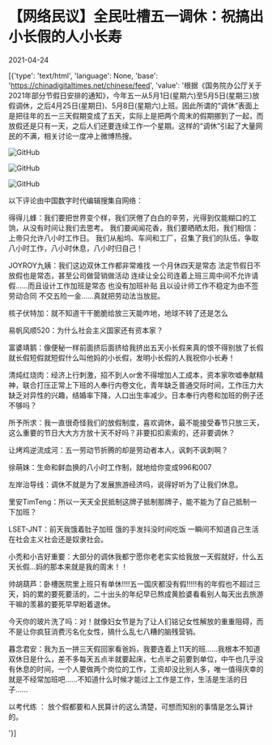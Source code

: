 # 【网络民议】全民吐槽五一调休：祝搞出小长假的人小长寿

2021-04-24

[{'type': 'text/html', 'language': None, 'base': 'https://chinadigitaltimes.net/chinese/feed', 'value': '根据《国务院办公厅关于2021年部分节假日安排的通知》，今年五一从5月1日(星期六)至5月5日(星期三)放假调休，之后4月25日(星期日)、5月8日(星期六)上班。因此所谓的“调休”表面上是把往年的五一三天假期变成了五天，实际上是把两个周末的假期挪到了一起，而放假还是只有一天，之后人们还要连续工作一个星期。这样的“调休”引起了大量网民的不满，相关讨论一度冲上微博热搜。

![GitHub](https://chinadigitaltimes.net/chinese/files/2021/04/五一调休.png)

![GitHub](https://chinadigitaltimes.net/chinese/files/2021/04/吞图.jpg)

![GitHub](https://chinadigitaltimes.net/chinese/files/2021/04/人不是机器.jpg)

以下评论由中国数字时代编辑搜集自网络：



得得儿蜂：我们要把世界变个样，我们厌倦了白白的辛劳，光得到仅能糊口的工饷，从没有时间让我们去思考。 我们要闻闻花香，我们要晒晒太阳，我们相信：上帝只允许八小时工作日。 我们从船坞、车间和工厂，召集了我们的队伍，争取八小时工作，八小时休息，八小时归自己！

JOYROY九姨：我们这边双休工作都非常难找 一个月休四天是常态 法定节假日不放假也是常态，甚至公司做营销做活动 连续让全公司连着上班三周中间不允许请假……而且设计工作加班是常态 也没有加班补贴 且以设计师工作不稳定为由不签劳动合同 不交五险一金……真就把劳动法当放屁。

核子伏特加：就不知道干干脆脆给放三天能咋地，地球不转了还是怎么

易帆风顺520：为什么社会主义国家还有资本家？

富婆靖鹅：像便秘一样前面挤后面挤给我挤出五天小长假来真的恨不得别放了长假就长假短假就短假什么叫他妈的小长假，发明小长假的人我祝你小长寿！

清炖红烧肉：经济上行刺激，招不到人or舍不得增加人工成本，资本家吹嘘奉献精神，联合打压正常上下班的人奉行内卷文化，青年缺乏普通交际时间，工作压力大缺乏对异性的兴趣，结婚率下降，人口出生率减少。日本奉行内卷和加班的例子还不够吗？

所予所求：我一直很奇怪我们的放假制度，喜欢调休，最不能接受春节只放三天，这么重要的节日大大方方放十天不好吗？非要扣扣索索的，还非要调休？

让烤鸡逆流成河：五一劳动节折腾的却是劳动者本人，讽刺不讽刺啊？

徐萌妹：生命和鲜血换的八小时工作制，就地给你变成996和007

左岸治导线：调休不就是为了发展旅游经济吗，说得好听为了让我们休息。

里安TimTeng：所以一天天全民抵制这牌子抵制那牌子，能不能为了自己抵制一下加班？

LSET-JNT：前天我饿着肚子加班 饿的手发抖没时间吃饭 一瞬间不知道自己生活在社会主义社会还是奴隶社会。

小秃和小吉好重要：大部分的调休我都宁愿你老老实实给我放一天假就好，什么五天长假…妈的那本来就是我的周末！！

帅胡葫芦：卧槽医院里上班只有单休!!!!五一国庆都没有假!!!!!有的年假也不超过三天，妈的累的要死要活的，二十出头的年纪早已熬成黄脸婆看看别人每天出去旅游干嘛的羡慕的要死早早盼着退休。

今天你的玻片洗了吗：对！就像妇女节是为了让人们铭记女性解放的重重阻碍，而不是让你疯狂消费污名化女性，搞什么乱七八糟的脑残营销。

暮念君安：我为五一拼三天假回家看爸妈，我要连着上11天的班……我根本不知道双休日是什么，差不多每天五点半就要起床，七点半之前要到单位，中午也几乎没有休息的时间，一个人要做两个岗位的工作，工资却没比别人多，唯一值得庆幸的就是不经常加班吧……不知道什么时候才能过上工作是工作，生活是生活的日子……

以考代练 ： 放个假都要和人民算计的这么清楚，可想而知别的事情是怎么算计的。

'}]